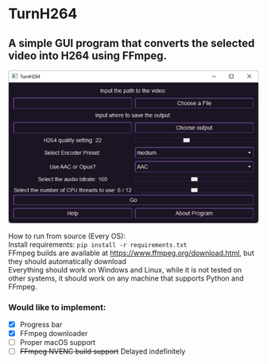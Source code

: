 
# TurnH264
## A simple GUI program that converts the selected video into H264 using FFmpeg.

<p align="center">
<img src="screenshot.png">
</p>

How to run from source (Every OS): </br>
Install requirements: ``pip install -r requirements.txt`` </br>
FFmpeg builds are available at https://www.ffmpeg.org/download.html, but they should automatically download </br>
Everything should work on Windows and Linux, while it is not tested on other systems, it should work on any machine that supports Python and FFmpeg. </br>

### Would like to implement:
-   [X] Progress bar
-   [X] FFmpeg downloader
-   [ ] Proper macOS support
-   [ ] ~~FFmpeg NVENC build support~~ Delayed indefinitely